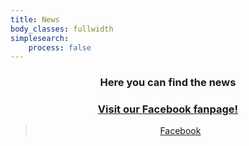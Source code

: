 ```yaml
---
title: News
body_classes: fullwidth
simplesearch:
    process: false
---
```


<div id="fb-root"></div>
<script async defer crossorigin="anonymous" src="https://connect.facebook.net/pl_PL/sdk.js#xfbml=1&version=v9.0" nonce="ojLtYCZo"></script>

<center>
    <h3>Here you can find the news</h3>
    <a href="https://www.facebook.com/%C5%9Awiat-Kartek-102055498539625"> <h3>Visit our Facebook fanpage!</h3></a>
    <div class="fb-page" data-href="https://www.facebook.com/%C5%9Awiat-Kartek-102055498539625" data-tabs="timeline" data-width="500" data-height="" data-small-header="false" data-adapt-container-width="true" data-hide-cover="false" data-show-facepile="true"><blockquote cite="https://www.facebook.com/%C5%9Awiat-Kartek-102055498539625" class="fb-xfbml-parse-ignore"><a href="https://www.facebook.com/%C5%9Awiat-Kartek-102055498539625">Facebook</a></blockquote></div>
</center>







